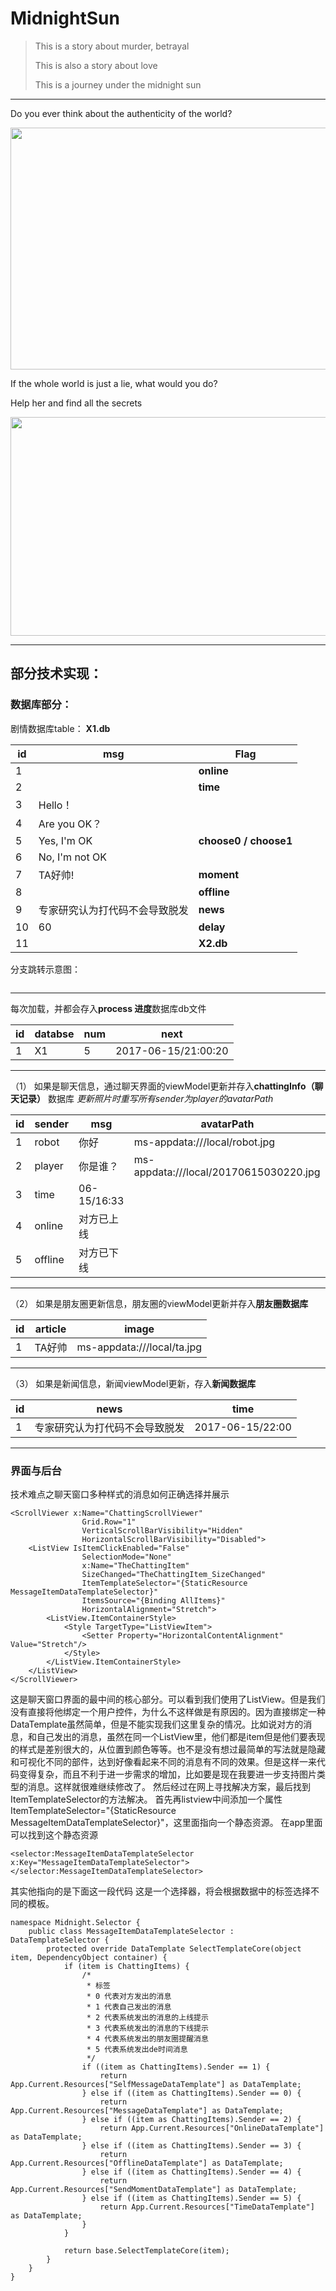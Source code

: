 # MidnightSun

> This is a story about murder, betrayal
> 
> This is also a story about love
> 
> This is a journey under the midnight sun

---

Do you ever think about the authenticity of the world?

<img src="./image/game.png" width = "555" height = "387" alt="" />


If the whole world is just a lie, what would you do?

Help her and find all the secrets

<img src="./image/lady0.webp" width = "600" height = "350" alt="" />

----

## 部分技术实现：

### 数据库部分：

剧情数据库table：
**X1.db**

id | msg | Flag
 ------|------|----
1 |  | **online**
2 |  | **time**
3 | Hello！ | 
4 | Are you OK？| 
5 | Yes, I'm OK | **choose0 / choose1**
6 | No, I'm not OK | 
7 | TA好帅! | **moment**
8 | | **offline**
9 | 专家研究认为打代码不会导致脱发 | **news**
10 | 60 | **delay**
11 | | **X2.db**



分支跳转示意图：

<img src="./image/database.png" alt="" />

---

每次加载，并都会存入**process 进度**数据库db文件

id | databse | num | next
 ------|------|----|----
 1 | X1 | 5 | 2017-06-15/21:00:20
 
 ----
 
（1） 如果是聊天信息，通过聊天界面的viewModel更新并存入**chattingInfo（聊天记录）** 数据库
*更新照片时重写所有sender为player的avatarPath*
 
 id | sender |  msg | avatarPath
  ------|------|----|----
  1 | robot | 你好 | ms-appdata:///local/robot.jpg
  2 | player | 你是谁？ | ms-appdata:///local/20170615030220.jpg
  3 | time | 06-15/16:33 | 
  4 | online | 对方已上线 |
  5 | offline | 对方已下线 |


  ---

（2） 如果是朋友圈更新信息，朋友圈的viewModel更新并存入**朋友圈数据库**

 id | article |  image 
  ------|------|----
  1 | TA好帅 | ms-appdata:///local/ta.jpg


  ---
  
 （3） 如果是新闻信息，新闻viewModel更新，存入**新闻数据库**
 
  id | news |  time
  ------|------|----
  1 | 专家研究认为打代码不会导致脱发 | 2017-06-15/22:00

  ---

  ### 界面与后台

  技术难点之聊天窗口多种样式的消息如何正确选择并展示

```
<ScrollViewer x:Name="ChattingScrollViewer"
                Grid.Row="1"
                VerticalScrollBarVisibility="Hidden"
                HorizontalScrollBarVisibility="Disabled">
    <ListView IsItemClickEnabled="False"
                SelectionMode="None"
                x:Name="TheChattingItem"
                SizeChanged="TheChattingItem_SizeChanged"
                ItemTemplateSelector="{StaticResource MessageItemDataTemplateSelector}"
                ItemsSource="{Binding AllItems}"
                HorizontalAlignment="Stretch">
        <ListView.ItemContainerStyle>
            <Style TargetType="ListViewItem">
                <Setter Property="HorizontalContentAlignment" Value="Stretch"/>
            </Style>
        </ListView.ItemContainerStyle>
    </ListView>
</ScrollViewer>
```

这是聊天窗口界面的最中间的核心部分。可以看到我们使用了ListView。但是我们没有直接将他绑定一个用户控件，为什么不这样做是有原因的。因为直接绑定一种DataTemplate虽然简单，但是不能实现我们这里复杂的情况。比如说对方的消息，和自己发出的消息，虽然在同一个ListView里，他们都是item但是他们要表现的样式是差别很大的，从位置到颜色等等。也不是没有想过最简单的写法就是隐藏和可视化不同的部件，达到好像看起来不同的消息有不同的效果。但是这样一来代码变得复杂，而且不利于进一步需求的增加，比如要是现在我要进一步支持图片类型的消息。这样就很难继续修改了。
然后经过在网上寻找解决方案，最后找到ItemTemplateSelector的方法解决。
首先再listview中间添加一个属性ItemTemplateSelector="{StaticResource MessageItemDataTemplateSelector}"，这里面指向一个静态资源。
在app里面可以找到这个静态资源
```
<selector:MessageItemDataTemplateSelector x:Key="MessageItemDataTemplateSelector"></selector:MessageItemDataTemplateSelector>
```
其实他指向的是下面这一段代码
这是一个选择器，将会根据数据中的标签选择不同的模板。
```
namespace Midnight.Selector {
    public class MessageItemDataTemplateSelector : DataTemplateSelector {
        protected override DataTemplate SelectTemplateCore(object item, DependencyObject container) {
            if (item is ChattingItems) {
                /*
                 * 标签
                 * 0 代表对方发出的消息
                 * 1 代表自己发出的消息
                 * 2 代表系统发出的消息的上线提示
                 * 3 代表系统发出的消息的下线提示
                 * 4 代表系统发出的朋友圈提醒消息
                 * 5 代表系统发出de时间消息
                 */
                if ((item as ChattingItems).Sender == 1) {
                    return App.Current.Resources["SelfMessageDataTemplate"] as DataTemplate;
                } else if ((item as ChattingItems).Sender == 0) {
                    return App.Current.Resources["MessageDataTemplate"] as DataTemplate;
                } else if ((item as ChattingItems).Sender == 2) {
                    return App.Current.Resources["OnlineDataTemplate"] as DataTemplate;
                } else if ((item as ChattingItems).Sender == 3) {
                    return App.Current.Resources["OfflineDataTemplate"] as DataTemplate;
                } else if ((item as ChattingItems).Sender == 4) {
                    return App.Current.Resources["SendMomentDataTemplate"] as DataTemplate;
                } else if ((item as ChattingItems).Sender == 5) {
                    return App.Current.Resources["TimeDataTemplate"] as DataTemplate;
                }
            }

            return base.SelectTemplateCore(item);
        }
    }
}
```